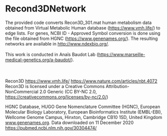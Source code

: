 # Recond3DNetwork

The provided code converts Recon3D_301.mat human metabolism data obtained from Virtual Metabolic Human database (https://www.vmh.life/) to edge lists.
For genes, NCBI ID - Approved Symbol conversion is done using the file obtained from HGNC (https://www.genenames.org/).
The resulting networks are available in http://www.ndexbio.org/.
<br />
<br />
This work is conducted in Anaïs Baudot Lab (https://www.marseille-medical-genetics.org/a-baudot/).
<br />
<br />
<br />
<br />
Recon3D
https://www.vmh.life/
https://www.nature.com/articles/nbt.4072
Recon3D is licensed under a Creative Commons Attribution-NonCommercial 2.0 Generic (CC BY-NC 2.0, https://creativecommons.org/licenses/by-nc/2.0/)


HGNC Database, HUGO Gene Nomenclature Committee (HGNC), European Molecular Biology Laboratory, European Bioinformatics Institute (EMBL-EBI), Wellcome Genome Campus, Hinxton, Cambridge CB10 1SD, United Kingdom www.genenames.org.
Data downloaded on 11 December 2020
https://pubmed.ncbi.nlm.nih.gov/30304474/



